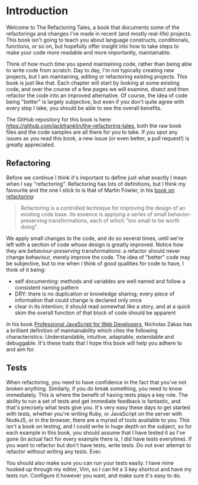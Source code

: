 # Introduction

Welcome to The Refactoring Tales, a book that documents some of the refactorings and changes I've made in recent (and mostly real-life) projects. This book isn't going to teach you about language constructs, conditionals, functions, or so on, but hopefully offer insight into how to take steps to make your code more readable and more importantly, maintainable.

Think of how much time you spend maintaining code, rather than being able to write code from scratch. Day to day, I'm not typically creating new projects, but I am maintaining, editing or refactoring existing projects. This book is just like that. Each chapter will start by looking at some existing code, and over the course of a few pages we will examine, disect and then refactor the code into an improved alternative. Of course, the idea of code being "better" is largely subjective, but even if you don't quite agree with every step I take, you should be able to see the overall benefits.

The GitHub repository for this book is here: https://github.com/jackfranklin/the-refactoring-tales, both the raw book files and the code samples are all there for you to take. If you spot any issues as you read this book, a new issue (or even better, a pull request!) is greatly appreciated.

## Refactoring

Before we continue I think it's important to define just what exactly I mean when I say "refactoring". Refactoring has lots of definitions, but I think my favourite and the one I stick to is that of Martin Fowler, in his [book on refactoring](http://martinfowler.com/books/refactoring.html):

> Refactoring is a controlled technique for improving the design of an existing code base. Its essence is applying a series of small behavior-preserving transformations, each of which "too small to be worth doing". 

We apply small changes to the code, and do so several times, until we're left with a section of code whose design is greatly improved. Notice how they are _behaviour-preserving_ transformations: a refactor should never change behaviour, merely improve the code. The idea of "better" code may be subjective, but to me when I think of good qualities for code to have, I think of it being:

- self documenting: methods and variables are well named and follow a consistent naming pattern
- DRY: there is no duplication or knowledge sharing; every piece of information that could change is declared only once
- clear in its intention; it should read somewhat like a story, and at a quick skim the overall function of that block of code should be apparent

In his book [Professional JavaScript for Web Developers](http://www.wrox.com/WileyCDA/WroxTitle/productCd-0764579088.html), Nicholas Zakas has a brilliant definition of maintainability which cites the following characteristics: Understandable, intuitive, adaptable, extendable and debuggable. It's these traits that I hope this book will help you adhere to and aim for.

## Tests

When refactoring, you need to have confidence in the fact that you've not broken anything. Similarly, if you do break something, you need to know immediately. This is where the benefit of having tests plays a key role. The ability to run a set of tests and get immediate feedback is fantastic, and that's precisely what tests give you. It's very easy these days to get started with tests, whether you're writing Ruby, or JavaScript on the server with NodeJS, or in the browser, there are a myriad of tools available to you. This isn't a book on testing, and I could write in huge depth on the subject, so for each example in this book, you should assume that I have tested it as I've gone (in actual fact for every example there is, I did have tests everytime). If you want to refactor but don't have tests, write tests. Do not ever attempt to refactor without writing any tests. Ever.

You should also make sure you can run your tests easily. I have mine hooked up through my editor, Vim, so I can hit a 3 key shortcut and have my tests run. Configure it however you want, and make sure it's easy to do.

